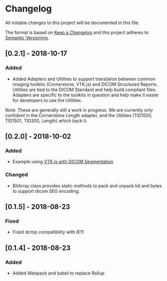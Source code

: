 # Changelog
All notable changes to this project will be documented in this file.

The format is based on [Keep a Changelog](http://keepachangelog.com/en/1.0.0/)
and this project adheres to [Semantic Versioning](http://semver.org/spec/v2.0.0.html).

## [0.2.1] - 2018-10-17
### Added
- Added Adapters and Utilities to support translation between common imaging toolkits (Cornerstone, VTK.js) and DICOM Structured Reports. Utilities are tied to the DICOM Standard and help build compliant files. Adapters are specific to the toolkits in question and help make it easier for developers to use the Utilities.

Note: These are generally still a work in progress. We are currently only confident in the Cornerstone Length adapter, and the Utilities (TID1500, TID1501, TID300, Length) which back it.

## [0.2.0] - 2018-10-02
### Added
- Example using [VTK.js with DICOM Segmentation](https://dcmjs-org.github.io/dcmjs/examples/vtkDisplay/index.html)

### Changed
- BitArray class provides static methods
to pack and unpack bit and bytes to support
dicom SEG encoding. 

## [0.1.5] - 2018-08-23
### Fixed
- Fixed dcmjs compatibility with IE11

## [0.1.4] - 2018-08-23
### Added
- Added Webpack and babel to replace Rollup
